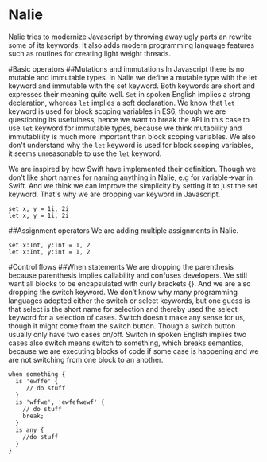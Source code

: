 Nalie
=====

Nalie tries to modernize Javascript by throwing away ugly parts an rewrite some of its keywords. It also adds modern programming language features such as routines for creating light weight threads.

#Basic operators
##Mutations and immutations
In Javascript there is no mutable and immutable types. In Nalie we define a mutable type with the let keyword and immutable with the set keyword. Both keywords are short and expresses their meaning quite well. `Set` in spoken English implies a strong declaration, whereas `let` implies a soft declaration. We know that `let` keyword is used for block scoping variables in ES6, though we are questioning its usefulness, hence we want to break the API in this case to use `let` keyword for immutable types, because we think mutablility and immutablility is much more important than block scoping variables. We also don't understand why the `let` keyword is used for block scoping variables, it seems unreasonable to use the `let` keyword.

We are inspired by how Swift have implemented their definition. Though we don’t like short names for naming anything in Nalie, e.g for variable->var in Swift. And we think we can improve the simplicity by setting it to just the set keyword. That's why we are dropping `var` keyword in Javascript. 

```
set x, y = 1i, 2i
let x, y = 1i, 2i
```

##Assignment operators
We are adding multiple assignments in Nalie.
```
set x:Int, y:Int = 1, 2
let x:Int, y:int = 1, 2
```

#Control flows
##When statements
We are dropping the parenthesis because parenthesis implies callability and confuses developers. We still want all blocks to be encapsulated with curly brackets {}. And we are also dropping the switch keyword. We don’t know why many programming languages adopted either the switch or select keywords, but one guess is that select is the short name for selection and thereby used the select keyword for a selection of cases. Switch doesn’t make any sense for us, though it might come from the switch button. Though a switch button usually only have two cases on/off. Switch in spoken English implies two cases also switch means switch to something, which breaks semantics, because we are executing blocks of code if some case is happening and we are not switching from one block to an another.

```
when something {
  is 'ewffe' {
     // do stuff
  }
  is 'wffwe', 'ewfefwewf' {
    // do stuff
    break;
  }
  is any {
    //do stuff
  }
}
```
